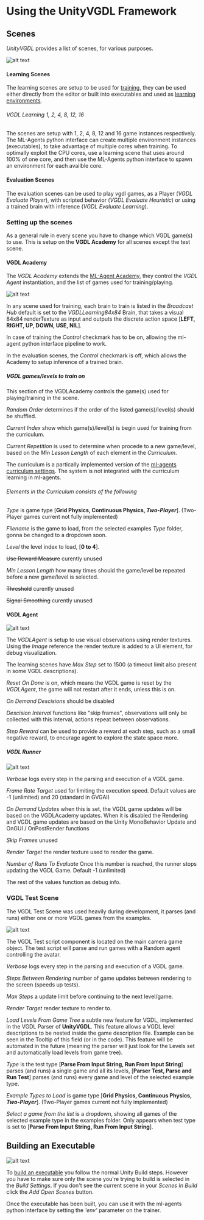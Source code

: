 # Using the UnityVGDL Framework

## Scenes

_UnityVGDL_ provides a list of scenes, for various purposes.

![alt text](images/Scenes.png)

#### Learning Scenes

The learning scenes are setup to be used for [training](https://github.com/Unity-Technologies/ml-agents/blob/master/docs/Training-ML-Agents.md), they can be used either directly from the editor or built into executables and used as [learning environments](https://github.com/Unity-Technologies/ml-agents/blob/master/docs/Learning-Environment-Design.md).

###### VGDL Learning 1, 2, 4, 8, 12, 16

The scenes are setup with 1, 2, 4, 8, 12 and 16 game instances respectively. The ML-Agents python interface can create multiple environment instances (executables), to take advantage of multiple cores when training. To optimally exploit the CPU cores, use a learning scene that uses around 100% of one core, and then use the ML-Agents python interface to spawn an environment for each availble core.

#### Evaluation Scenes

The evaluation scenes can be used to play vgdl games, as a Player (_VGDL Evaluate Player_), with scripted behavior (_VGDL Evaluate Heuristic_) or using a trained brain with inference (_VGDL Evaluate Learning_).

### Setting up the scenes

As a general rule in every scene you have to change which VGDL game(s) to use. This is setup on the **VGDL Academy** for all scenes except the test scene.

#### VGDL Academy

The _VGDL Academy_ extends the [ML-Agent Academy](https://github.com/Unity-Technologies/ml-agents/blob/master/docs/Learning-Environment-Design-Academy.md), they control the _VGDL Agent_ instantiation, and the list of games used for training/playing. 

![alt text](images/VGDLAcademy.png)

In any scene used for training, each brain to train is listed in the _Broadcast Hub_ default is set to the _VGDLLearning84x84_ Brain, that takes a visual 84x84 renderTexture as input and outputs the discrete action space [**LEFT, RIGHT, UP, DOWN, USE, NIL**]. 

In case of training the _Control_ checkmark has to be on, allowing the ml-agent python interface pipeline to work. 

In the evaluation scenes, the _Control_ checkmark is off, which allows the Academy to setup inference of a trained brain.

##### VGDL games/levels to train on

This section of the VGDLAcademy controls the game(s) used for playing/training in the scene.

_Random Order_ determines if the order of the listed game(s)/level(s) should be shuffled.

_Current Index_ show which game(s)/level(s) is begin used for training from the curriculum.

_Current Repetition_ is used to determine when procede to a new game/level, based on the _Min Lesson Length_ of each element in the _Curriculum_.

The curriculum is a partically implemented version of the [ml-agents curriculum settings](https://github.com/Unity-Technologies/ml-agents/blob/master/docs/Training-Curriculum-Learning.md). The system is not integrated with the curriculum learning in ml-agents.

###### Elements in the Curriculum consists of the following

_Type_ is game type [__Grid Physics, Continuous Physics, *Two-Player*__]. (Two-Player games current not fully implemented)

_Filename_ is the game to load, from the selected examples _Type_ folder, gonna be changed to a dropdown soon.

_Level_ the level index to load, [__0 to 4__].

~~Use Reward Measure~~ curently unused

_Min Lesson Length_ how many times should the game/level be repeated before a new game/level is selected.

~~Threshold~~ curently unused

~~Signal Smoothing~~ curently unused

#### VGDL Agent

![alt text](images/VGDLAgent.png)

The _VGDLAgent_ is setup to use visual observations using render textures. Using the _Image_ reference the render texture is added to a UI element, for debug visualization.

The learning scenes have _Max Step_ set to 1500 (a timeout limit also present in some VGDL descriptions).

_Reset On Done_ is on, which means the VGDL game is reset by the _VGDLAgent_, the game will not restart after it ends, unless this is on.

_On Demand Descisions_ should be disabled

_Descision Interval_ functions like "skip frames", observations will only be collected with this interval, actions repeat between observations.

_Step Reward_ can be used to provide a reward at each step, such as a small negative reward, to encurage agent to explore the state space more.

##### VGDL Runner

![alt text](images/VGDLRunner.png)

_Verbose_ logs every step in the parsing and execution of a VGDL game.

_Frame Rate Target_ used for limiting the execution speed. Default values are -1 (unlimited) and 20 (standard in GVGAI)

_On Demand Updates_ when this is set, the VGDL game updates will be based on the VGDLAcademy updates. When it is disabled the Rendering and VGDL game updates are based on the Unity MonoBehavior Update and OnGUI / OnPostRender functions

_Skip Frames_ unused

_Render Target_ the render texture used to render the game.

_Number of Runs To Evaluate_ Once this number is reached, the runner stops updating the VGDL Game. Default -1 (unlimited)

The rest of the values function as debug info.

### VGDL Test Scene

The VGDL Test Scene was used heavily during development, it parses (and runs) either one or more VGDL games from the examples.

![alt text](images/Testscene.png)

The VGDL Test script component is located on the main camera game object. The test script will parse and run games with a Random agent controlling the avatar.

_Verbose_ logs every step in the parsing and execution of a VGDL game.

_Steps Between Rendering_ number of game updates between rendering to the screen (speeds up tests).

_Max Steps_ a update limit before continuing to the next level/game.

_Render Target_ render texture to render to.

_Load Levels From Game Tree_ a subtle new feature for VGDL, implemented in the VGDL Parser of __UnityVGDL__. This feature allows a VGDL level descriptions to be nested inside the game description file. Example can be seen in the Tooltip of this field (or in the code). This feature will be automated in the future (meaning the parser will just look for the Levels set and automatically load levels from game tree).

_Type_ is the test type [__Parse From Input String, Run From Input String__] parses (and runs) a single game and all its levels, [__Parser Test, Parse and Run Test__] parses (and runs) every game and level of the selected example type.

_Example Types to Load_ is game type [__Grid Physics, Continuous Physics, *Two-Player*__]. (Two-Player games current not fully implemented)

_Select a game from the list_ is a dropdown, showing all games of the selected example type in the examples folder. Only appears when test type is set to [__Parse From Input String, Run From Input String__].

## Building an Executable

![alt text](images/Build.png)

To [build an executable](https://docs.unity3d.com/Manual/PublishingBuilds.html) you follow the normal Unity Build steps. However you have to make sure only the scene you're trying to build is selected in the _Build Settings_. If you don't see the current scene in your _Scenes In Build_ click the _Add Open Scenes_ button.

Once the executable has been built, you can use it with the ml-agents python interface by setting the _'env'_ parameter on the trainer.


